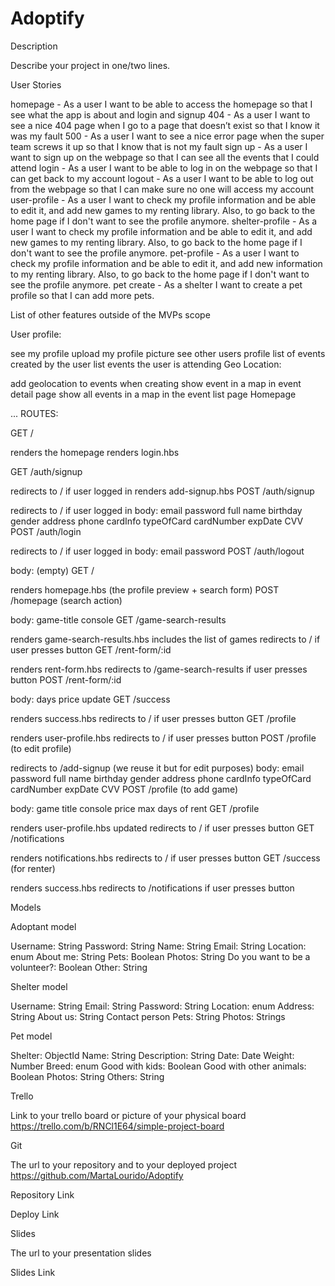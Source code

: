 # Adoptify

Description

Describe your project in one/two lines.

User Stories

homepage - As a user I want to be able to access the homepage so that I see what the app is about and login and signup
404 - As a user I want to see a nice 404 page when I go to a page that doesn’t exist so that I know it was my fault
500 - As a user I want to see a nice error page when the super team screws it up so that I know that is not my fault
sign up - As a user I want to sign up on the webpage so that I can see all the events that I could attend
login - As a user I want to be able to log in on the webpage so that I can get back to my account
logout - As a user I want to be able to log out from the webpage so that I can make sure no one will access my account
user-profile - As a user I want to check my profile information and be able to edit it, and add new games to my renting library. Also, to go back to the home page if I don't want to see the profile anymore.
shelter-profile - As a user I want to check my profile information and be able to edit it, and add new games to my renting library. Also, to go back to the home page if I don't want to see the profile anymore.
pet-profile - As a user I want to check my profile information and be able to edit it, and add new information to my renting library. Also, to go back to the home page if I don't want to see the profile anymore.
pet create - As a shelter I want to create a pet profile so that I can add more pets.


List of other features outside of the MVPs scope

User profile:

see my profile
upload my profile picture
see other users profile
list of events created by the user
list events the user is attending
Geo Location:

add geolocation to events when creating
show event in a map in event detail page
show all events in a map in the event list page
Homepage

...
ROUTES:

GET /

renders the homepage
renders login.hbs

GET /auth/signup

redirects to / if user logged in
renders add-signup.hbs
POST /auth/signup

redirects to / if user logged in
body:
email
password
full name
birthday
gender
address
phone
cardInfo
typeOfCard
cardNumber
expDate
CVV
POST /auth/login

redirects to / if user logged in
body:
email
password
POST /auth/logout

body: (empty)
GET /

renders homepage.hbs (the profile preview + search form)
POST /homepage (search action)

body:
game-title
console
GET /game-search-results

renders game-search-results.hbs
includes the list of games
redirects to / if user presses button
GET /rent-form/:id

renders rent-form.hbs
redirects to /game-search-results if user presses button
POST /rent-form/:id

body:
days
price update
GET /success

renders success.hbs
redirects to / if user presses button
GET /profile

renders user-profile.hbs
redirects to / if user presses button
POST /profile (to edit profile)

redirects to /add-signup (we reuse it but for edit purposes)
body:
email
password
full name
birthday
gender
address
phone
cardInfo
typeOfCard
cardNumber
expDate
CVV
POST /profile (to add game)

body:
game title
console
price
max days of rent
GET /profile

renders user-profile.hbs updated
redirects to / if user presses button
GET /notifications

renders notifications.hbs
redirects to / if user presses button
GET /success (for renter)

renders success.hbs
redirects to /notifications if user presses button

Models

Adoptant model

Username: String
Password: String
Name: String
Email: String
Location: enum
About me: String
Pets: Boolean
Photos: String
Do you want to be a volunteer?: Boolean
Other: String


Shelter model

Username: String
Email: String
Password: String
Location: enum
Address: String
About us: String
Contact person
Pets: String
Photos: Strings


Pet model

Shelter: ObjectId<Shelter>
Name: String
Description: String
Date: Date
Weight: Number
Breed: enum
Good with kids: Boolean
Good with other animals: Boolean
Photos: String
Others: String

Trello

Link to your trello board or picture of your physical board
<a href="#my-trello">https://trello.com/b/RNCl1E64/simple-project-board</a>

Git

The url to your repository and to your deployed project
<a href="#my-repository">https://github.com/MartaLourido/Adoptify</a>

Repository Link

Deploy Link

Slides

The url to your presentation slides

Slides Link